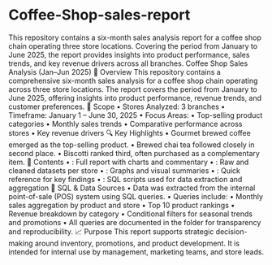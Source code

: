 # Coffee-Shop-sales-report
This repository contains a six-month sales analysis report for a coffee shop chain operating three store locations. Covering the period from January to June 2025, the report provides insights into product performance, sales trends, and key revenue drivers across all branches.
Coffee Shop Sales Analysis (Jan–Jun 2025)
📌 Overview
This repository contains a comprehensive six-month sales analysis for a coffee shop chain operating across three store locations. The report covers the period from January to June 2025, offering insights into product performance, revenue trends, and customer preferences.
🏪 Scope
• 	Stores Analyzed: 3 branches
• 	Timeframe: January 1 – June 30, 2025
• 	Focus Areas:
• 	Top-selling product categories
• 	Monthly sales trends
• 	Comparative performance across stores
• 	Key revenue drivers
🔍 Key Highlights
• 	Gourmet brewed coffee emerged as the top-selling product.
• 	Brewed chai tea followed closely in second place.
• 	Biscotti ranked third, often purchased as a complementary item.
📁 Contents
• 	: Full report with charts and commentary
• 	: Raw and cleaned datasets per store
• 	: Graphs and visual summaries
• 	: Quick reference for key findings
• 	: SQL scripts used for data extraction and aggregation
🧮 SQL & Data Sources
• 	Data was extracted from the internal point-of-sale (POS) system using SQL queries.
• 	Queries include:
• 	Monthly sales aggregation by product and store
• 	Top 10 product rankings
• 	Revenue breakdown by category
• 	Conditional filters for seasonal trends and promotions
• 	All queries are documented in the  folder for transparency and reproducibility.
📈 Purpose
This report supports strategic decision-making around inventory, promotions, and product development. It is intended for internal use by management, marketing teams, and store leads.

